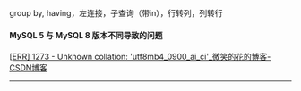 group by, having，左连接，子查询（带in），行转列，列转行



#### MySQL 5 与 MySQL 8 版本不同导致的问题

[[ERR\] 1273 - Unknown collation: 'utf8mb4_0900_ai_ci'_微笑的花的博客-CSDN博客](https://blog.csdn.net/yinzitun7947/article/details/89917611)

---

